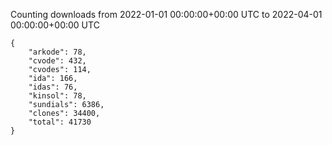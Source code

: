 
Counting downloads from 2022-01-01 00:00:00+00:00 UTC to 2022-04-01 00:00:00+00:00 UTC

```
{
    "arkode": 78,
    "cvode": 432,
    "cvodes": 114,
    "ida": 166,
    "idas": 76,
    "kinsol": 78,
    "sundials": 6386,
    "clones": 34400,
    "total": 41730
}
```
